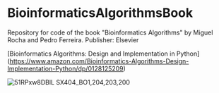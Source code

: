 # BioinformaticsAlgorithmsBook
Repository for code of the book "Bioinformatics Algorithms" by Miguel Rocha and Pedro Ferreira. Publisher: Elsevier


[Bioinformatics Algorithms: Design and Implementation in Python] (https://www.amazon.com/Bioinformatics-Algorithms-Design-Implementation-Python/dp/0128125209)

![51RPxw8DBlL _SX404_BO1,204,203,200_](https://user-images.githubusercontent.com/22194539/199757184-e57ea2de-4da8-4a2f-bd40-86e35439537b.jpg)
